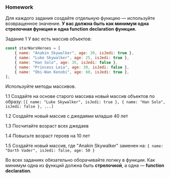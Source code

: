 ### Homework

Для каждого задания создайте отдельную функцию — используйте возвращенное значение.
**У вас должна быть как минимум одна стрелочная функция и одна function declaration функция.**

Задание 1
У вас есть массив объектов:

```js
const starWarsHeroes = [
    { name: "Anakin Skywalker", age: 30, isJedi: true },
    { name: "Luke Skywalker", age: 25, isJedi: true },
    { name: "Han Solo", age: 35, isJedi: false },
    { name: "Princess Leia", age: 30, isJedi: false },
    { name: "Obi-Wan Kenobi", age: 60, isJedi: true },
];
```

Используйте методы массивов.

1.1 Создайте на основе старого массива новый массив объектов по образу:
`[{ name: "Luke Skywalker", isJedi: true }, { name: "Han Solo", isJedi: false }, ...]`

1.2 Создайте новый массив с джедаями младше 40 лет

1.3 Посчитайте возраст всех джедаев

1.4 Повысьте возраст героев на 10 лет

1.5 Создайте новый массив, где "Anakin Skywalker" заменен на:
`{ name: "Darth Vader", isJedi: false, age: 50 }`

Во всех заданиях обязательно оборачивайте логику в функции.
Как минимум одна из функций должна быть **стрелочной**, а одна — **function declaration**.
